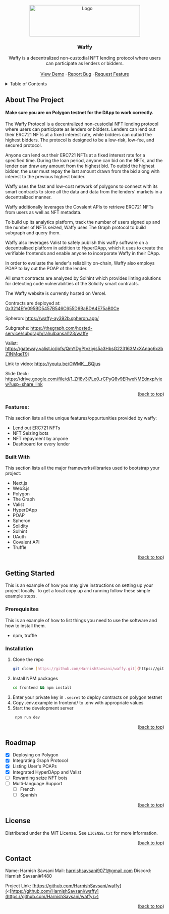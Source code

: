 <div id="top"></div>

<!-- PROJECT LOGO -->
<br />
<div align="center">
  <a href="https://github.com/RahulBansal123/PreMarket/blob/main/public/assets/images/logo.png">
    <img src="https://user-images.githubusercontent.com/64414414/176496553-4a87def8-f11e-4ba0-85bb-86765762832a.png" alt="Logo" width="350" height="100">
  </a>

  <h3 align="center">Waffy</h3>

  <p align="center">
Waffy is a decentralized non-custodial NFT lending protocol where users can participate as lenders or bidders.
    <br />
    <br />
    <a href="https://waffy.vercel.app/">View Demo</a>
    ·
    <a href="https://github.com/HarnishSavsani/waffy/issues">Report Bug</a>
    ·
    <a href="https://github.com/HarnishSavsani/waffy/issues">Request Feature</a>
  </p>
</div>

<!-- TABLE OF CONTENTS -->
<details>
  <summary>Table of Contents</summary>
  <ol>
    <li>
      <a href="#about-the-project">About The Project</a>
      <ul>
        <li><a href="#features">Features</a></li>
        <li><a href="#built-with">Built With</a></li>
      </ul>
    </li>
    <li>
      <a href="#getting-started">Getting Started</a>
      <ul>
        <li><a href="#prerequisites">Prerequisites</a></li>
        <li><a href="#installation">Installation</a></li>
      </ul>
    </li>
    <li><a href="#roadmap">Roadmap</a></li>
    <li><a href="#contributing">Contributing</a></li>
    <li><a href="#license">License</a></li>
    <li><a href="#contact">Contact</a></li>
  </ol>
</details>

<!-- ABOUT THE PROJECT -->

## About The Project

#### Make sure you are on Polygon testnet for the DApp to work correctly.

The Waffy Protocol is a decentralized non-custodial NFT lending protocol where users can participate as lenders or bidders. Lenders can lend out their ERC721 NFTs at a fixed interest rate, while bidders can outbid the highest bidders. The protocol is designed to be a low-risk, low-fee, and secured protocol.

Anyone can lend out their ERC721 NFTs at a fixed interest rate for a specified time. During the loan period, anyone can bid on the NFTs, and the lender can draw any amount from the highest bid. To outbid the highest bidder, the user must repay the last amount drawn from the bid along with interest to the previous highest bidder.

Waffy uses the fast and low-cost network of polygons to connect with its smart contracts to store all the data and data from the lenders' markets in a decentralized manner.

Waffy additionally leverages the Covalent APIs to retrieve ERC721 NFTs from users as well as NFT metadata.

To build up its analytics platform, track the number of users signed up and the number of NFTs seized, Waffy uses The Graph protocol to build subgraph and query them.

Waffy also leverages Valist to safely publish this waffy software on a decentralised platform in addition to HyperDApp, which it uses to create the verifiable frontends and enable anyone to incorporate Waffy in their DApp.

In order to evaluate the lender's reliability on-chain, Waffy also employs POAP to lay out the POAP of the lender.

All smart contracts are analyzed by Solhint which provides linting solutions for detecting code vulnerabilities of the Solidity smart contracts.

The Waffy website is currently hosted on Vercel.

Contracts are deployed at: [0x3214Efe095BD5457B546C655D6BaBDA4E75aB0Ce](https://mumbai.polygonscan.com/address/0x3214Efe095BD5457B546C655D6BaBDA4E75aB0Ce)<br/>

Spheron: https://waffy-ay392b.spheron.app/

Subgraphs: https://thegraph.com/hosted-service/subgraph/rahulbansal123/waffy

Valist: https://gateway.valist.io/ipfs/QmYDgPtvziyis5a3HbsG223163MxXAnqo6xzbZ1NMqeT9j

Link to video: https://youtu.be/OWMK__BQjus

Slide Deck: https://drive.google.com/file/d/1_Zfl8v3i7Le0_rCPyQ8v9ERweNMEdnxp/view?usp=share_link

<p align="right">(<a href="#top">back to top</a>)</p>

### Features:

This section lists all the unique features/oppurtunities provided by waffy:

- Lend out ERC721 NFTs
- NFT Seizing bots
- NFT repayment by anyone
- Dashboard for every lender

### Built With

This section lists all the major frameworks/libraries used to bootstrap your project:

- Next.js
- Web3.js
- Polygon
- The Graph
- Valist
- HyperDApp
- POAP
- Spheron
- Solidity
- Solhint
- UAuth
- Covalent API
- Truffle

<p align="right">(<a href="#top">back to top</a>)</p>

<!-- GETTING STARTED -->

## Getting Started

This is an example of how you may give instructions on setting up your project locally.
To get a local copy up and running follow these simple example steps.

### Prerequisites

This is an example of how to list things you need to use the software and how to install them.

- npm, truffle

### Installation

1. Clone the repo
   ```sh
   git clone [https://github.com/HarnishSavsani/waffy.git](https://github.com/HarnishSavsani/waffy)
   ```
2. Install NPM packages
   ```sh
   cd frontend && npm install
   ```
3. Enter your private key in `.secret` to deploy contracts on polygon testnet
4. Copy .env.example in frontend/ to .env with appropriate values
5. Start the development server
   ```sh
    npm run dev
   ```

<p align="right">(<a href="#top">back to top</a>)</p>

<!-- ROADMAP -->

## Roadmap

- [x] Deploying on Polygon
- [x] Integrating Graph Protocol
- [x] Listing User's POAPs
- [x] Integrated HyperDApp and Valist
- [ ] Rewarding seize NFT bots
- [ ] Multi-language Support
  - [ ] French
  - [ ] Spanish

<p align="right">(<a href="#top">back to top</a>)</p>


<!-- LICENSE -->

## License

Distributed under the MIT License. See `LICENSE.txt` for more information.

<p align="right">(<a href="#top">back to top</a>)</p>

<!-- CONTACT -->

## Contact

Name: Harnish Savsani
Mail: harnishsavsani9071@gmail.com
Discord: Harnish Savsani#1480

Project Link: [https://github.com/HarnishSavsani/waffy](<[https://github.com/HarnishSavsani/waffy](https://github.com/HarnishSavsani/waffy)>)

<p align="right">(<a href="#top">back to top</a>)</p>
